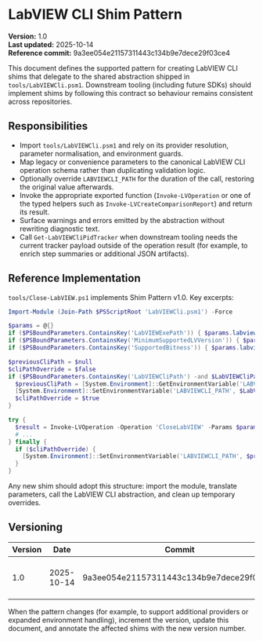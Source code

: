 <!-- markdownlint-disable-next-line MD041 -->
# LabVIEW CLI Shim Pattern

**Version:** 1.0  
**Last updated:** 2025-10-14  
**Reference commit:** 9a3ee054e21157311443c134b9e7dece29f03ce4

This document defines the supported pattern for creating LabVIEW CLI shims that delegate to the shared
abstraction shipped in `tools/LabVIEWCli.psm1`. Downstream tooling (including future SDKs) should implement
shims by following this contract so behaviour remains consistent across repositories.

## Responsibilities

- Import `tools/LabVIEWCli.psm1` and rely on its provider resolution, parameter normalisation, and environment
  guards.
- Map legacy or convenience parameters to the canonical LabVIEW CLI operation schema rather than duplicating
  validation logic.
- Optionally override `LABVIEWCLI_PATH` for the duration of the call, restoring the original value afterwards.
- Invoke the appropriate exported function (`Invoke-LVOperation` or one of the typed helpers such as
  `Invoke-LVCreateComparisonReport`) and return its result.
- Surface warnings and errors emitted by the abstraction without rewriting diagnostic text.
- Call `Get-LabVIEWCliPidTracker` when downstream tooling needs the current tracker payload outside of
  the operation result (for example, to enrich step summaries or additional JSON artifacts).

## Reference Implementation

`tools/Close-LabVIEW.ps1` implements Shim Pattern v1.0. Key excerpts:

```powershell
Import-Module (Join-Path $PSScriptRoot 'LabVIEWCli.psm1') -Force

$params = @{}
if ($PSBoundParameters.ContainsKey('LabVIEWExePath')) { $params.labviewPath = $LabVIEWExePath }
if ($PSBoundParameters.ContainsKey('MinimumSupportedLVVersion')) { $params.labviewVersion = $MinimumSupportedLVVersion }
if ($PSBoundParameters.ContainsKey('SupportedBitness')) { $params.labviewBitness = $SupportedBitness }

$previousCliPath = $null
$cliPathOverride = $false
if ($PSBoundParameters.ContainsKey('LabVIEWCliPath') -and $LabVIEWCliPath) {
  $previousCliPath = [System.Environment]::GetEnvironmentVariable('LABVIEWCLI_PATH')
  [System.Environment]::SetEnvironmentVariable('LABVIEWCLI_PATH', $LabVIEWCliPath)
  $cliPathOverride = $true
}

try {
  $result = Invoke-LVOperation -Operation 'CloseLabVIEW' -Params $params -Provider $Provider -Preview:$Preview
  # ...
} finally {
  if ($cliPathOverride) {
    [System.Environment]::SetEnvironmentVariable('LABVIEWCLI_PATH', $previousCliPath)
  }
}
```

Any new shim should adopt this structure: import the module, translate parameters, call the LabVIEW CLI
abstraction, and clean up temporary overrides.

## Versioning

| Version | Date       | Commit                                  | Notes                            |
|---------|------------|-----------------------------------------|----------------------------------|
| 1.0     | 2025-10-14 | 9a3ee054e21157311443c134b9e7dece29f03ce4 | Initial definition and example. |

When the pattern changes (for example, to support additional providers or expanded environment handling),
increment the version, update this document, and annotate the affected shims with the new version number.
